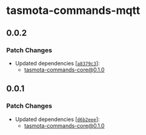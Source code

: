 # tasmota-commands-mqtt

## 0.0.2

### Patch Changes

- Updated dependencies [[`a8379c3`](https://github.com/panusoi/tasmota-commands/commit/a8379c33e614e02e5371b91f5c9d3add848b1dca)]:
  - tasmota-commands-core@0.1.0

## 0.0.1

### Patch Changes

- Updated dependencies [[`d6b2eee`](https://github.com/panusoi/tasmota-commands/commit/d6b2eee7ccc1c22698a6d91dbe5850d7d359bdc5)]:
  - tasmota-commands-core@0.1.0
